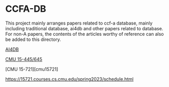 # CCFA-DB
This project mainly arranges papers related to ccf-a database, mainly including traditional database, ai4db and other papers related to database. 
For non-A papers, the contents of the articles worthy of reference can also be added to this directory.

[AI4DB][ai4db]

[ai4db]:https://github.com/LumingSun/ML4DB-paper-list

[CMU 15-445/645][cmu15445]

[cmu15445]:https://15445.courses.cs.cmu.edu/fall2022/schedule.html

[CMU 15-721][cmu15721]

https://15721.courses.cs.cmu.edu/spring2023/schedule.html
